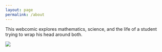 ```yaml
---
layout: page
permalink: /about
---
```


This webcomic explores mathematics, science, and the life of a student trying to wrap his head around both.

![](/handwaving/assets/img/About.png)
